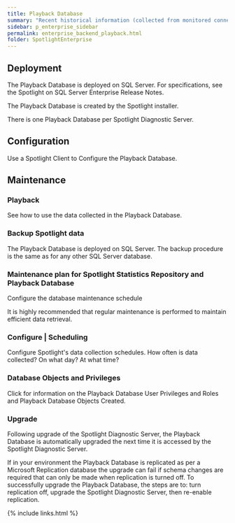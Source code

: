 ```yaml
---
title: Playback Database
summary: "Recent historical information (collected from monitored connections) is stored in the Playback Database."
sidebar: p_enterprise_sidebar
permalink: enterprise_backend_playback.html
folder: SpotlightEnterprise
---
```


## Deployment

The Playback Database is deployed on SQL Server. For specifications, see the Spotlight on SQL Server Enterprise Release Notes.

The Playback Database is created by the Spotlight installer.

There is one Playback Database per Spotlight Diagnostic Server.

## Configuration

Use a Spotlight Client to Configure the Playback Database.

## Maintenance

### Playback

See how to use the data collected in the Playback Database.

### Backup Spotlight data

The Playback Database is deployed on SQL Server. The backup procedure is the same as for any other SQL Server database.

### Maintenance plan for Spotlight Statistics Repository and Playback Database

Configure the database maintenance schedule

It is highly recommended that regular maintenance is performed to maintain efficient data retrieval.

### Configure \| Scheduling

Configure Spotlight's data collection schedules. How often is data collected? On what day? At what time?

### Database Objects and Privileges

Click for information on the Playback Database User Privileges and Roles and Playback Database Objects Created.

### Upgrade

Following upgrade of the Spotlight Diagnostic Server, the Playback Database is automatically upgraded the next time it is accessed by the Spotlight Diagnostic Server.

If in your environment the Playback Database is replicated as per a Microsoft Replication database the upgrade can fail if schema changes are required that can only be made when replication is turned off. To successfully upgrade the Playback Database, the steps are to: turn replication off, upgrade the Spotlight Diagnostic Server, then re-enable replication.



{% include links.html %}
